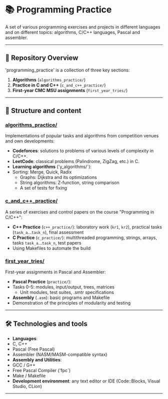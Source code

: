 # 📚 Programming Practice

A set of various programming exercises and projects in different languages and on different topics: algorithms, C/C++ languages, Pascal and assembler.

---

## 🚀 Repository Overview

'programming_practice' is a collection of three key sections:

1. **Algorithms** (`algorithms_practice/`)
2. **Practice in C and C++** (`c_and_c++_practice/`)
3. **First-year CMC MSU assignments** (`first_year_tries/`)

---

## 📁 Structure and content

### [algorithms_practice/](algorithms_practice/)  
Implementations of popular tasks and algorithms from competition venues and own developments:  
- **Codeforces**: solutions to problems of various levels of complexity in C/C++.  
- **LeetCode**: classical problems (Palindrome, ZigZag, etc.) in C.
- **Learning algorithms** ('y_algorithms/`):
- Sorting: Merge, Quick, Radix  
  - Graphs: Dijkstra and its optimizations  
  - String algorithms: Z-function, string comparison  
  - A set of tests for fixing

### [c_and_c++_practice/](c_and_c++_practice/)  
A series of exercises and control papers on the course "Programming in C/C++":  
- **C++ Practice** (`c++_practice/`): laboratory work (`kr1`, `kr2`), practical tasks (`task_a`...`task_n`), final assessment  
- **C Practice** (`c_practice/`): multithreaded programming, strings, arrays, tasks `task_a`...`task_n`, test papers  
- Using Makefiles to automate the build

### [first_year_tries/](first_year_tries/)  
First-year assignments in Pascal and Assembler:
- **Pascal Practice** (`practice/`):
- Tasks 0-5: modules, input/output, trees, matrices  
  - Unit modules, test suites, .smtr specifications  
- **Assembly** (`.asm`): basic programs and Makefile  
- Demonstration of the principles of modularity and testing

---

## 🛠️ Technologies and tools

- **Languages**:
- C, C++
- Pascal (Free Pascal)
- Assembler (NASM/MASM-compatible syntax)  
- **Assembly and Utilities**:
- GCC / G++
- Free Pascal Compiler ('fpc`)
- Make / Makefile  
- **Development environment**: any text editor or IDE (Code::Blocks, Visual Studio, CLion)

---
